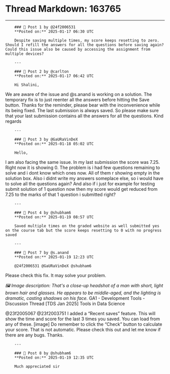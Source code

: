 # Thread Markdown: 163765

---

        ### 💬 Post 1 by @24f2006531  
        **Posted on:** 2025-01-17 06:30 UTC  

        Despite saving multiple times, my score keeps resetting to zero. Should I refill the answers for all the questions before saving again? Could this issue also be caused by accessing the assignment from multiple devices?

        ---

        ### 💬 Post 2 by @carlton  
        **Posted on:** 2025-01-17 06:42 UTC  

        Hi Shalini,
We are aware of the issue and @s.anand is working on a solution. The temporary fix is to just reenter all the answers before hitting the Save button. Thanks for the reminder, please bear with the inconvenience while its being fixed.
The last submission is always saved. So please make sure that your last submission contains all the answers for all the questions.
Kind regards

        ---

        ### 💬 Post 3 by @GaURaVinDeX  
        **Posted on:** 2025-01-18 05:02 UTC  

        Hello,
I am also facing the same issue. In my last submission the score was 7.25. Right now it is showing 0. The problem is i had few questions remaining to solve and i dont know which ones now. All of them r showing empty in the solution box. Also i didnt write my answers someplace else, so i would have to solve all the questions again? And also if i just for example for testing submit solution of 1 question now then my score would get reduced from 7.25 to the marks of that 1 question i submitted right?

        ---

        ### 💬 Post 4 by @shubham6  
        **Posted on:** 2025-01-19 08:57 UTC  

        Saved multiple times on the graded website as well submitted yes on the course tab but the score keeps resetting to 0 with no progress saved

        ---

        ### 💬 Post 7 by @s.anand  
        **Posted on:** 2025-01-19 12:23 UTC  

        @24f2006531 @GaURaVinDeX @shubham6
Please check this fix. It may solve your problem.



*🖼️ Image description: That's a close-up headshot of a man with short, light brown hair and glasses.  He appears to be middle-aged, and the lighting is dramatic, casting shadows on his face.*
GA1 - Development Tools - Discussion Thread [TDS Jan 2025] Tools in Data Science


@23f2005067 @23f2003751 I added a “Recent saves” feature. 
This will show the time and score for the last 3 times you saved. You can load from any of these. 
 [image] 
Do remember to click the “Check” button to calculate your score. That is not automatic. 
Please check this out and let me know if there are any bugs. Thanks.

        ---

        ### 💬 Post 8 by @shubham6  
        **Posted on:** 2025-01-19 12:35 UTC  

        Much appreciated sir

        